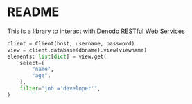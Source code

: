# README

This is a library to interact with [Denodo RESTful Web Services](https://community.denodo.com/docs/html/browse/8.0/en/vdp/administration/restful_architecture/restful_web_service/restful_web_service)

```python
client = Client(host, username, password)
view = client.database(dbname).view(viewname)
elements: list[dict] = view.get(
    select=[
        "name",
        "age",
    ],
    filter="job ='developer'",
)
```
